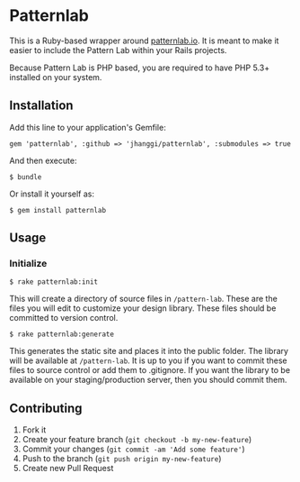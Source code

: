 # Patternlab

This is a Ruby-based wrapper around [patternlab.io](http://patternlab.io/). It
is meant to make it easier to include the Pattern Lab within your Rails
projects.

Because Pattern Lab is PHP based, you are required to have PHP 5.3+ installed
on your system.

## Installation

Add this line to your application's Gemfile:

    gem 'patternlab', :github => 'jhanggi/patternlab', :submodules => true

And then execute:

    $ bundle

Or install it yourself as:

    $ gem install patternlab

## Usage

### Initialize

    $ rake patternlab:init

This will create a directory of source files in `/pattern-lab`. These are the
files you will edit to customize your design library. These files should
be committed to version control.

    $ rake patternlab:generate

This generates the static site and places it into the public folder. The library
will be available at `/pattern-lab`. It is up to you if you want to commit these
files to source control or add them to .gitignore. If you want the library to
be available on your staging/production server, then you should commit them.

## Contributing

1. Fork it
2. Create your feature branch (`git checkout -b my-new-feature`)
3. Commit your changes (`git commit -am 'Add some feature'`)
4. Push to the branch (`git push origin my-new-feature`)
5. Create new Pull Request
